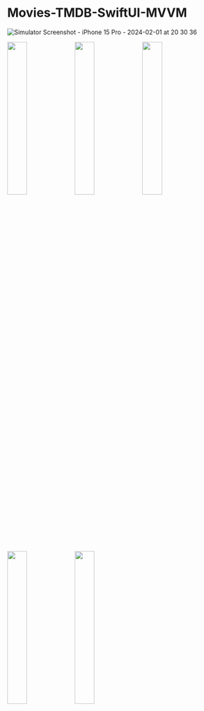 # Movies-TMDB-SwiftUI-MVVM
![Simulator Screenshot - iPhone 15 Pro - 2024-02-01 at 20 30 36]()



<img src="https://github.com/onflyer/TMDB-App/assets/114020060/497f83af-89a7-4da5-a11e-99ef57ff44b0" width="30%" height="30%">
<img src="https://github.com/onflyer/TMDB-App/assets/114020060/d6871cc8-84e6-4d26-a1c0-ad47afe6f720" width="30%" height="30%">
<img src="https://github.com/onflyer/TMDB-App/assets/114020060/ccc2ad4b-a591-4bd9-8a09-28865c565d17" width="30%" height="30%">
<img src="https://github.com/onflyer/TMDB-App/assets/114020060/9ab2cbff-8b49-4372-b8d0-047d42dcb876" width="30%" height="30%">
<img src="https://github.com/onflyer/TMDB-App/assets/114020060/60df7a48-3386-4e27-9b66-4f92f0b89fe3" width="30%" height="30%">
